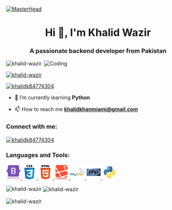 [![MasterHead](https://as1.ftcdn.net/v2/jpg/01/94/01/00/1000_F_194010093_9tC5JNVsiEOlVDs2F5Y6d0paYrdWTdbT.jpg)](https://khalid-wazir.io)
<h1 align="center">Hi 👋, I'm Khalid Wazir</h1>
<h3 align="center">A passionate backend developer from Pakistan</h3>
<img align="right" alt="Coding" width="400" src="https://media-exp1.licdn.com/dms/image/C5612AQHf_K6ASKbw5g/article-inline_image-shrink_1000_1488/0/1625143071717?e=1668643200&v=beta&t=w0jzXQTjo2A50Daj5vTh5OoDR2AkD2fOhm9s-IO9AVk">


<p align="left"> <img src="https://komarev.com/ghpvc/?username=khalid-wazir&label=Profile%20views&color=0e75b6&style=flat" alt="khalid-wazir" /> </p>

<p align="left"> <a href="https://github.com/ryo-ma/github-profile-trophy"><img src="https://github-profile-trophy.vercel.app/?username=khalid-wazir" alt="khalid-wazir" /></a> </p>

<p align="left"> <a href="https://twitter.com/khalidk84774304" target="blank"><img src="https://img.shields.io/twitter/follow/khalidk84774304?logo=twitter&style=for-the-badge" alt="khalidk84774304" /></a> </p>

- 🌱 I’m currently learning **Python**

- 📫 How to reach me **khalidkhanmiami@gmail.com**

<h3 align="left">Connect with me:</h3>
<p align="left">
<a href="https://twitter.com/khalidk84774304" target="blank"><img align="center" src="https://raw.githubusercontent.com/rahuldkjain/github-profile-readme-generator/master/src/images/icons/Social/twitter.svg" alt="khalidk84774304" height="30" width="40" /></a>
</p>

<h3 align="left">Languages and Tools:</h3>
<p align="left"> <a href="https://getbootstrap.com" target="_blank" rel="noreferrer"> <img src="https://raw.githubusercontent.com/devicons/devicon/master/icons/bootstrap/bootstrap-plain-wordmark.svg" alt="bootstrap" width="40" height="40"/> </a> <a href="https://www.w3schools.com/css/" target="_blank" rel="noreferrer"> <img src="https://raw.githubusercontent.com/devicons/devicon/master/icons/css3/css3-original-wordmark.svg" alt="css3" width="40" height="40"/> </a> <a href="https://www.w3.org/html/" target="_blank" rel="noreferrer"> <img src="https://raw.githubusercontent.com/devicons/devicon/master/icons/html5/html5-original-wordmark.svg" alt="html5" width="40" height="40"/> </a> <a href="https://laravel.com/" target="_blank" rel="noreferrer"> <img src="https://raw.githubusercontent.com/devicons/devicon/master/icons/laravel/laravel-plain-wordmark.svg" alt="laravel" width="40" height="40"/> </a> <a href="https://www.mysql.com/" target="_blank" rel="noreferrer"> <img src="https://raw.githubusercontent.com/devicons/devicon/master/icons/mysql/mysql-original-wordmark.svg" alt="mysql" width="40" height="40"/> </a> <a href="https://www.php.net" target="_blank" rel="noreferrer"> <img src="https://raw.githubusercontent.com/devicons/devicon/master/icons/php/php-original.svg" alt="php" width="40" height="40"/> </a> <a href="https://www.python.org" target="_blank" rel="noreferrer"> <img src="https://raw.githubusercontent.com/devicons/devicon/master/icons/python/python-original.svg" alt="python" width="40" height="40"/> </a> </p>

<p><img align="left" src="https://github-readme-stats.vercel.app/api/top-langs?username=khalid-wazir&show_icons=true&locale=en&layout=compact" alt="khalid-wazir" /></p>

<p>&nbsp;<img align="center" src="https://github-readme-stats.vercel.app/api?username=khalid-wazir&show_icons=true&locale=en" alt="khalid-wazir" /></p>

<p><img align="center" src="https://github-readme-streak-stats.herokuapp.com/?user=khalid-wazir&" alt="khalid-wazir" /></p>

